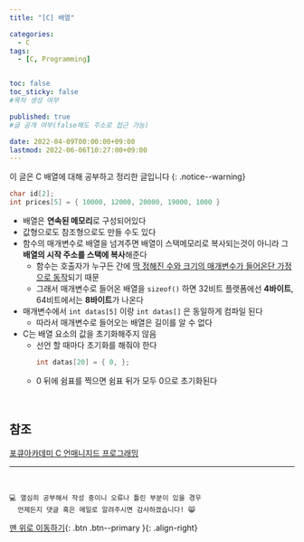 ```yaml
---
title: "[C] 배열" 

categories:
  - C
tags:
  - [C, Programming]


toc: false
toc_sticky: false
#목차 생성 여부

published: true
#글 공개 여부(false해도 주소로 접근 가능)

date: 2022-04-09T00:00:00+09:00
lastmod: 2022-06-06T10:27:00+09:00
---
```


<!-- description : 25자에서 160자 사이 -->
이 글은 C 배열에 대해 공부하고 정리한 글입니다
{: .notice--warning}

```c
char id[2];
int prices[5] = { 10000, 12000, 20000, 19000, 1000 }
```

- 배열은 **연속된 메모리**로 구성되어있다
- 값형으로도 참조형으로도 만들 수도 있다
- 함수의 매개변수로 배열을 넘겨주면 배열이 스택메모리로 복사되는것이 아니라 그 **배열의 시작 주소를 스택에 복사**해준다
  - 함수는 호출자가 누구든 간에 <u>딱 정해진 수와 크기의 매개변수가 들어온단 가정으로 동작</u>되기 때문
  - 그래서 매개변수로 들어온 배열을 `sizeof()` 하면 32비트 플랫폼에선 **4바이트**, 64비트에서는 **8바이트**가 나온다
- 매개변수에서 `int datas[5]` 이랑 `int datas[]` 은 동일하게 컴파일 된다
  - 따라서 매개변수로 들어오는 배열은 길이를 알 수 없다
- C는 배열 요소의 값을 초기화해주지 않음
  - 선언 할 때마다 초기화를 해줘야 한다
    ```c
    int datas[20] = { 0, };
    ```
  - 0 뒤에 쉼표를 찍으면 쉼표 뒤가 모두 0으로 초기화된다

<br>

## 참조
[포큐아카데미 C 언매니지드 프로그래밍](https://pocu-ko.teachable.com/p/comp2200)

***
<br>

    💻 열심히 공부해서 작성 중이니 오류나 틀린 부분이 있을 경우 
      언제든지 댓글 혹은 메일로 알려주시면 감사하겠습니다! 😸

[맨 위로 이동하기](#){: .btn .btn--primary }{: .align-right}